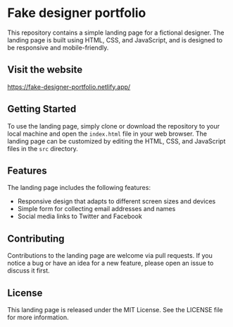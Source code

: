 # Fake designer portfolio

This repository contains a simple landing page for a fictional designer. The landing page is built using HTML, CSS, and JavaScript, and is designed to be responsive and mobile-friendly.

## Visit the website

https://fake-designer-portfolio.netlify.app/

## Getting Started

To use the landing page, simply clone or download the repository to your local machine and open the `index.html` file in your web browser. The landing page can be customized by editing the HTML, CSS, and JavaScript files in the `src` directory.

## Features

The landing page includes the following features:

- Responsive design that adapts to different screen sizes and devices
- Simple form for collecting email addresses and names
- Social media links to Twitter and Facebook

## Contributing

Contributions to the landing page are welcome via pull requests. If you notice a bug or have an idea for a new feature, please open an issue to discuss it first.

## License

This landing page is released under the MIT License. See the LICENSE file for more information.
